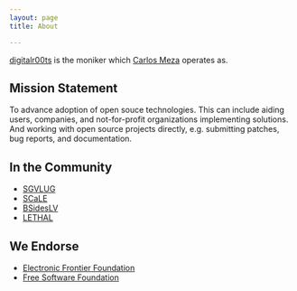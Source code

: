 ```yaml
---
layout: page
title: About

---
```

[digitalr00ts](http://www.digitalr00ts.com) is the moniker which [Carlos Meza](http://www.carlosmeza.com) operates as.

## Mission Statement
To advance adoption of open souce technologies. This can include aiding users, companies, and not-for-profit organizations implementing solutions. And working with open source projects directly, e.g. submitting patches, bug reports, and documentation.

## In the Community

* [SGVLUG](http://wwww.sgvlug.org)
* [SCaLE](https://www.socallinuxexpo.org)
* [BSidesLV](https://www.bsideslv.org/)
* [LETHAL](http://www.meetup.com/LETHAL/)

## We Endorse
* [Electronic Frontier Foundation](https://www.eff.org/)
* [Free Software Foundation](http://www.fsf.org/)
